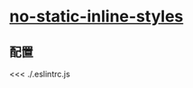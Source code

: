 
# [no-static-inline-styles](https://eslint.vuejs.org/rules/no-static-inline-styles.html)

## 配置

<<< ./.eslintrc.js
        